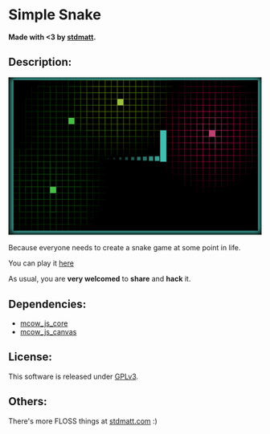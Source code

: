 # Simple Snake

**Made with <3 by [stdmatt](http://stdmatt.com).**

<!--  -->
## Description:

<p align="center">
    <img src="./res/simple_snake.gif"/>
</p>

Because everyone needs to create a snake game at some point in life.

You can play it [here](https://stdmatt.com/deploy/games/simple_snake/index.html)

As usual, you are **very welcomed** to **share** and **hack** it.

<!--  -->
## Dependencies:

* [mcow_js_core](https://stdmatt.com/projects/libs/js/mcow_js_core.html)
* [mcow_js_canvas](https://stdmatt.com/projects/libs/js/mcow_js_canvas.html)

<!--  -->
## License:

This software is released under [GPLv3](https://www.gnu.org/licenses/gpl-3.0.en.html).

<!--  -->
## Others:

There's more FLOSS things at [stdmatt.com](https://stdmatt.com) :)
